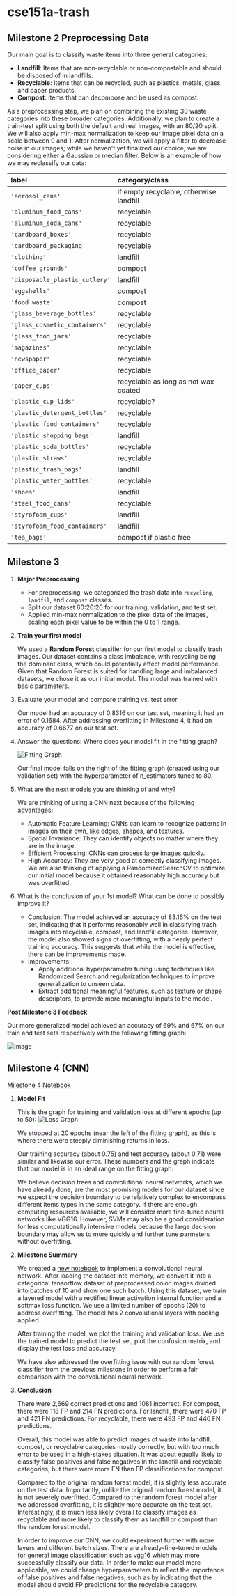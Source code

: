 # cse151a-trash
## Milestone 2 Preprocessing Data

Our main goal is to classify waste items into three general categories: 
* **Landfill**: Items that are non-recyclable or non-compostable and should be disposed of in landfills. 
* **Recyclable**: Items that can be recycled, such as plastics, metals, glass, and paper products.
* **Compost**: Items that can decompose and be used as compost.

As a preprocessing step, we plan on combining the existing 30 waste categories into these broader categories. Additionally, we plan to create a train-test split using both the default and real images, with an 80/20 split. We will also apply min-max normalization to keep our image pixel data on a scale between 0 and 1. After normalization, we will apply a filter to decrease noise in our images; while we haven't yet finalized our choice, we are considering either a Gaussian or median filter. Below is an example of how we may reclassify our data:

| label | category/class |
|:------|:---------------|
| `'aerosol_cans'` | if empty recyclable, otherwise landfill |
| `'aluminum_food_cans'` | recyclable |
| `'aluminum_soda_cans'` | recyclable |
| `'cardboard_boxes'` | recyclable |
| `'cardboard_packaging'` | recyclable |
| `'clothing'` | landfill |
| `'coffee_grounds'` | compost |
| `'disposable_plastic_cutlery'` | landfill |
| `'eggshells'` | compost |
| `'food_waste'` | compost |
| `'glass_beverage_bottles'` | recyclable |
| `'glass_cosmetic_containers'` | recyclable |
| `'glass_food_jars'` | recyclable |
| `'magazines'` | recyclable |
| `'newspaper'` | recyclable |
| `'office_paper'` | recyclable |
| `'paper_cups'` | recyclable as long as not wax coated |
| `'plastic_cup_lids'` | recyclable? |
| `'plastic_detergent_bottles'` | recyclable |
| `'plastic_food_containers'` | recyclable |
| `'plastic_shopping_bags'` | landfill |
| `'plastic_soda_bottles'` | recyclable |
| `'plastic_straws'` | recyclable |
| `'plastic_trash_bags'` | landfill |
| `'plastic_water_bottles'` | recyclable |
| `'shoes'` | landfill |
| `'steel_food_cans'` | recyclable |
| `'styrofoam_cups'` | landfill |
| `'styrofoam_food_containers'` | landfill |
| `'tea_bags'` | compost if plastic free |

## Milestone 3 
1. **Major Preprocessing**
   
   * For preprocessing, we categorized the trash data into ``recycling``, ``landfil``, and ``compost`` classes.
   * Split our dataset 60:20:20 for our training, validation, and test set.
   * Applied min-max normalization to the pixel data of the images, scaling each pixel value to be within the 0 to 1 range.

2. **Train your first model**
   
   We used a **Random Forest** classifier for our first model to classify trash images. Our dataset contains a class imbalance, with recycling being the dominant class, which could potentially affect model performance. Given that Random Forest is suited for handling large and imbalanced datasets, we chose it as our initial model. The model was trained with basic parameters.

3. Evaluate your model and compare training vs. test error
   
   Our model had an accuracy of 0.8316 on our test set, meaning it had an error of 0.1684. After addressing overfitting in Milestone 4, it had an accuracy of 0.6677 on our test set.

5. Answer the questions: Where does your model fit in the fitting graph?
   
   ![Fitting Graph](fitting_graph.png)
   
   Our final model falls on the right of the fitting graph (created using our validation set) with the hyperparameter of n_estimators tuned to 80. 

7. What are the next models you are thinking of and why?

   We are thinking of using a CNN next because of the following advantages:
   * Automatic Feature Learning: CNNs can learn to recognize patterns in images on their own, like edges, shapes, and textures.
   * Spatial Invariance: They can identify objects no matter where they are in the image.
   * Efficient Processing: CNNs can process large images quickly.
   * High Accuracy: They are very good at correctly classifying images.
   We are also thinking of applying a RandomizedSearchCV to optimize our initial model because it obtained reasonably high accuracy but was overfitted.

9. What is the conclusion of your 1st model? What can be done to possibly improve it?
   * Conclusion: The model achieved an accuracy of 83.16% on the test set, indicating that it performs reasonably well in classifying trash images into recyclable, compost, and landfill categories. However, the model also showed signs of overfitting, with a nearly perfect training accuracy. This suggests that while the model is effective, there can be improvements made.
   * Improvements:
        * Apply additional hyperparameter tuning using techniques like Randomized Search and regularization techniques to improve generalization to unseen data.
        * Extract additional meaningful features, such as texture or shape descriptors, to provide more meaningful inputs to the model.
          
**Post Milestone 3 Feedback**

Our more generalized model achieved an accuracy of 69% and 67% on our train and test sets respectively with the following fitting graph:

![image](https://github.com/user-attachments/assets/6d103ad7-d137-4434-9079-128257ec2273)

## Milestone 4 (CNN)
[Milestone 4 Notebook](./CNN.ipynb)

1. **Model Fit**

   This is the graph for training and validation loss at different epochs (up to 50):
   ![Loss Graph](CNNLossGraph.png)
   
   We stopped at 20 epochs (near the left of the fitting graph), as this is where there were steeply diminishing returns in loss.

   Our training accuracy (about 0.75) and test accuracy (about 0.71) were similar and likewise our error. These numbers and the graph indicate that our model is in an ideal range on the fitting graph.


   We believe decision trees and convolutional neural networks, which we have already done, are the most promising models for our dataset since we expect the decision boundary to be relatively complex to encompass different items types in the same category. If there are enough computing resources available, we will consider more fine-tuned neural networks like VGG16. However, SVMs may also be a good consideration for less computationally intensive models because the large decision boundary may allow us to more quickly and further tune parmeters without overfitting.
   


3. **Milestone Summary**

   We created a [new notebook](./CNN_supercomputer.ipynb) to implement a convolutional neural network. After loading the dataset into memory, we convert it into a categorical tensorflow dataset of preprocessed color images divided into batches of 10 and show one such batch. Using this dataset, we train a layered model with a rectified linear activation internal function and a softmax loss function. We use a limited number of epochs (20) to address overfitting. The model has 2 convolutional layers with pooling applied.
   
   After training the model, we plot the training and validation loss. We use the trained model to predict the test set, plot the confusion matrix, and display the test loss and accuracy.

   We have also addressed the overfitting issue with our random forest classifier from the previous milestone in order to perform a fair comparison with the convolutional neural network. 

4. **Conclusion**

   There were 2,669 correct predictions and 1081 incorrect. For compost, there were 118 FP and 214 FN predictions. For landfill, there were 470 FP and 421 FN predictions. 
   For recyclable, there were 493 FP and 446 FN predictions.

   Overall, this model was able to predict images of waste into landfill, compost, or recyclable categories mostly correctly, but with too much error to be used in a high-stakes situation. It was about equally likely to classify false positives and false negatives in the landfill and recyclable categories, but there were more FN than FP classifications for compost. 
   
   Compared to the original random forest model, it is slightly less accurate on the test data. Importantly, unlike the original random forest model, it is not severely overfitted. Compared to the random forest model after we addressed overfitting, it is slightly more accurate on the test set.
   Interestingly, it is much less likely overall to classify images as recyclable and more likely to classify them as landfill or compost than the random forest model.

   In order to improve our CNN, we could experiment further with more layers and different batch sizes. There are already-fine-tuned models for general image classification such as vgg16 which may more successfully classify our data. In order to make our model more applicable, we could change hyperparameters to reflect the importance of false positives and false negatives, such as by indicating that the model should avoid FP predictions for the recyclable category.



